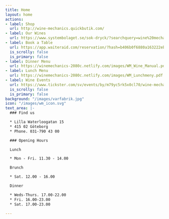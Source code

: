 ```yaml
---
title: Home
layout: home
actions:
- label: Shop
  url: http://wine-mechanics.quickbutik.com/
- label: Our Wines
  url: https://www.systembolaget.se/sok-dryck/?searchquery=wine%20mechanics
- label: Book a Table
  url: https://app.waiteraid.com/reservation/?hash=b406b0f6880a163222eb3bfe49db765b&version=new
  is_scrolly: false
  is_primary: false
- label: Dinner Menu
  url: https://winemechanics-2080c.netlify.com/images/WM_Wine_Manual.pdf
- label: Lunch Menu
  url: https://winemechanics-2080c.netlify.com/images/WM_Lunchmeny.pdf
- label: Wine Events
  url: https://www.tickster.com/sv/events/by/m79yc5rk5x0cl70/wine-mechanics
  is_scrolly: false
  is_primary: false
background: "/images/varfabrik.jpg"
icon: "/images/wm_icon.svg"
text_area: |-
  ### Find us

  * Lilla Waterloogatan 15
  * 415 02 Göteborg
  * Phone. 031-790 43 00

  ### Opening Hours

  Lunch

  * Mon - Fri. 11.30 - 14.00

  Brunch

  * Sat. 12.00 - 16.00

  Dinner

  * Weds-Thurs. 17.00-22.00
  * Fri. 16.00-23.00
  * Sat. 17.00-23.00

---
```

